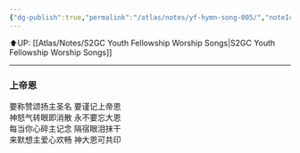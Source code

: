 ```yaml
---
{"dg-publish":true,"permalink":"/atlas/notes/yf-hymn-song-005/","noteIcon":""}
---
```


⬆️UP: [[Atlas/Notes/S2GC Youth Fellowship Worship Songs\|S2GC Youth Fellowship Worship Songs]]

---

### 上帝恩

要称赞颂扬主圣名 要谨记上帝恩  
神怒气转眼即消散 永不要忘大恩  
每当你心碎主记念 隔宿眼泪抹干  
来默想主爱心欢畅 神大恩可共印

